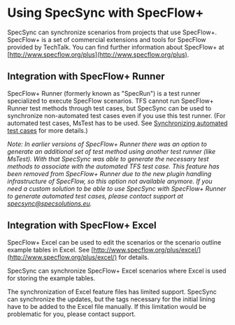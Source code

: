 # Using SpecSync with SpecFlow+

SpecSync can synchronize scenarios from projects that use SpecFlow+. SpecFlow+ is a set of commercial extensions and tools for SpecFlow provided by TechTalk. You can find further information about SpecFlow+ at [http://www.specflow.org/plus](http://www.specflow.org/plus).

## Integration with SpecFlow+ Runner

SpecFlow+ Runner \(formerly known as "SpecRun"\) is a test runner specialized to execute SpecFlow scenarios. TFS cannot run SpecFlow+ Runner test methods through test cases, but SpecSync can be used to synchronize non-automated test cases even if you use this test runner. \(For automated test cases, MsTest has to be used. See [Synchronizing automated test cases](synchronizing-automated-test-cases.md) for more details.\)

_Note: In earlier versions of SpecFlow+ Runner there was an option to generate an additional set of test method using another test runner \(like MsTest\). With that SpecSync was able to generate the necessary test methods to associate with the automated TFS test case. This feature has been removed from SpecFlow+ Runner due to the new plugin handling infrastructure of SpecFlow, so this option not available anymore. If you need a custom solution to be able to use SpecSync with SpecFlow+ Runner to generate automated test cases, please contact support at specsync@specsolutions.eu._

## Integration with SpecFlow+ Excel

SpecFlow+ Excel can be used to edit the scenarios or the scenario outline example tables in Excel. See [http://www.specflow.org/plus/excel/](http://www.specflow.org/plus/excel/) for details.

SpecSync can synchronize SpecFlow+ Excel scenarios where Excel is used for storing the example tables.

The synchronization of Excel feature files has limited support. SpecSync can synchronize the updates, but the tags necessary for the initial lining have to be added to the Excel file manually. If this limitation would be problematic for you, please contact support.

